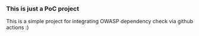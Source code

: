 ### This is just a PoC project

This is a simple project for integrating OWASP dependency check via github actions :)